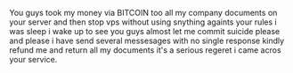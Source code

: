 You guys took my money via BITCOIN too all my company documents on your server and then stop vps 
without using snything againts your rules i was sleep i wake up to see you guys almost let me commit suicide 
please and please i have send several messesages with no single response kindly refund me and return all my documents
it's a serious regeret i came acros your service.
